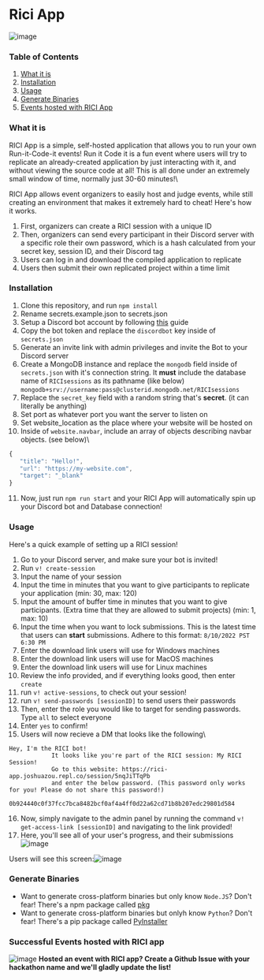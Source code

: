 # Rici App
 ![image](https://user-images.githubusercontent.com/77520157/185002677-07193298-fd91-4dc4-954b-99ea27fa82e6.png)
### Table of Contents
1) [What it is](#what-it-is)
2) [Installation](#installation)
3) [Usage](#usage)
4) [Generate Binaries](#generate-binaries)
5) [Events hosted with RICI App](#successful-events-hosted-with-rici-app)

### What it is

RICI App is a simple, self-hosted application that allows you to run your own Run-it-Code-it events! Run it Code it is a fun event where users will try to replicate an already-created application by just interacting with it, and without viewing the source code at all! This is all done under an extremely small window of time, normally just 30-60 minutes!\

RICI App allows event organizers to easily host and judge events, while still creating an environment that makes it extremely hard to cheat! Here's how it works.
 1) First, organizers can create a RICI session with a unique ID
 2) Then, organizers can send every participant in their Discord server with a specific role their own password, which is a hash calculated from your secret key, session ID, and their Discord tag
 3) Users can log in and download the compiled application to replicate
 4) Users then submit their own replicated project within a time limit

### Installation
 1) Clone this repository, and run `npm install`
 2) Rename secrets.example.json to secrets.json
 3) Setup a Discord bot account by following [this](https://discordjs.guide/preparations/setting-up-a-bot-application.html#creating-your-bot) guide
 4) Copy the bot token and replace the `discordbot` key inside of `secrets.json`
 5) Generate an invite link with admin privileges and invite the Bot to your Discord server
 6) Create a MongoDB instance and replace the `mongodb` field inside of `secrets.json` with it's connection string. It **must** include the database name of `RICIsessions` as its pathname (like below)\
 `mongodb+srv://username:pass@clusterid.mongodb.net/RICIsessions`
 7) Replace the `secret_key` field with a random string that's **secret**. (it can literally be anything)
 8) Set port as whatever port you want the server to listen on
 9) Set website_location as the place where your website will be hosted on
 10) Inside of `website.navbar`, include an array of objects describing navbar objects. (see below)\
 ```js
 {
    "title": "Hello!",
    "url": "https://my-website.com",
    "target": "_blank"
 }
 ```
 11) Now, just run `npm run start` and your RICI App will automatically spin up your Discord bot and Database connection!
 

### Usage
Here's a quick example of setting up a RICI session!
1) Go to your Discord server, and make sure your bot is invited!
2) Run `v! create-session`
3) Input the name of your session
4) Input the time in minutes that you want to give participants to replicate your application (min: 30, max: 120)
5) Input the amount of buffer time in minutes that you want to give participants. (Extra time that they are allowed to submit projects) (min: 1, max: 10)
6) Input the time when you want to lock submissions. This is the latest time that users can **start** submissions. Adhere to this format: `8/10/2022 PST 6:30 PM`
7) Enter the download link users will use for Windows machines
8) Enter the download link users will use for MacOS machines
9) Enter the download link users will use for Linux machines
10) Review the info provided, and if everything looks good, then enter `create`
11) run `v! active-sessions`, to check out your session!
12) run `v! send-passwords [sessionID]` to send users their passwords
13) Then, enter the role you would like to target for sending passwords. Type `all` to select everyone
14) Enter `yes` to confirm!
15) Users will now recieve a DM that looks like the following\
```
Hey, I'm the RICI bot!
            It looks like you're part of the RICI session: My RICI Session!
            Go to this website: https://rici-app.joshuazou.repl.co/session/5nqJiTTqPb
            and enter the below password. (This password only works for you! Please do not share this password!)
                0b924440c0f37fcc7bca8482bcf0af4a4ff0d22a62cd71b8b207edc29801d584
```
16) Now, simply navigate to the admin panel by running the command `v! get-access-link [sessionID]` and navigating to the link provided! 
17) Here, you'll see all of your user's progress, and their submissions![image](https://user-images.githubusercontent.com/77520157/185002503-558d5055-043f-4c92-a583-1c2c1eec7486.png)

Users will see this screen:![image](https://user-images.githubusercontent.com/77520157/185002656-e1e74a8d-4498-4d53-bfea-8890281fed03.png)

### Generate Binaries
- Want to generate cross-platform binaries but only know `Node.JS`? Don't fear! There's a npm package called [pkg](https://www.npmjs.com/package/pkg)
- Want to generate cross-platform binaries but onlyh know `Python`? Don't fear! There's a pip package called [PyInstaller](https://pyinstaller.org/en/stable/)

### Successful Events hosted with RICI app
![image](https://user-images.githubusercontent.com/77520157/185002788-a947ec43-4921-4f11-b4b2-f284ba71e1c6.png)
**Hosted an event with RICI app? Create a Github Issue with your hackathon name and we'll gladly update the list!**
